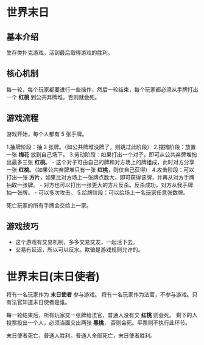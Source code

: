 # 世界末日

## 基本介绍

生存类扑克游戏，活到最后取得游戏的胜利。

## 核心机制

每一轮，每个玩家都要进行一些操作，然后一轮结束，每个玩家都必须从手牌打出一个 **红桃** 到公共弃牌堆，否则就会死。

## 游戏流程

游戏开始，每个人都有 5 张手牌。

1.抽牌阶段：抽 2 张牌。（如公共牌堆没牌了，则跳过此阶段） 2.摆摊阶段：放置一张 **梅花** 放到自己场下。 3.劳动阶段：如果打出一个对子，即可从公共弃牌堆掏出最多三张 **红桃**。 - 这个对子可由自己的牌和对方场上的牌组成，此时对方分享一张 **红桃**。（如果公共弃牌堆只有一张 **红桃**，则仅自己获得） 4.攻击阶段：可以打出一张 **方片**，如果比对方场上一张牌点数大，即可获得该牌，并再从对方手牌抽取一张牌。 - 对方也可以打出一张更大的方片反杀。反杀成功，对方从我手牌抽一张牌。 - 可以多次攻击。 5.给牌阶段：可以给场上一名玩家任意张数牌。

死亡玩家的所有手牌会交给上一家。

## 游戏技巧

- 这个游戏有交易机制，多多交易交友，一起活下去。
- 交易有延迟，所以可以反水。欺骗是游戏规则允许的。

# 世界末日(末日使者)

将有一名玩家作为 **末日使者** 参与游戏。
将有一名玩家作为法官，不参与游戏。只有法官知道末日使者是谁。

每一轮结束后，所有玩家交一张牌给法官，普通人没有交 **红桃** 则会死。
剩下的人投票投出一个人，必须当面交出两张 **黑桃**， 否则会死。平票则不执行此环节。

末日使者死亡，普通人胜利。普通人全部死亡，末日使者胜利。
